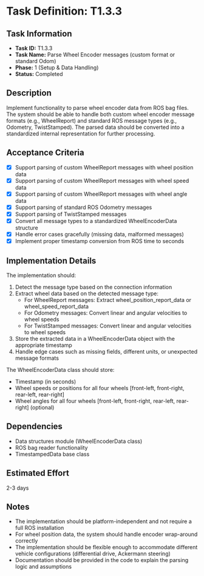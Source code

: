 # Task Definition: T1.3.3

## Task Information
- **Task ID:** T1.3.3
- **Task Name:** Parse Wheel Encoder messages (custom format or standard Odom)
- **Phase:** 1 (Setup & Data Handling)
- **Status:** Completed

## Description
Implement functionality to parse wheel encoder data from ROS bag files. The system should be able to handle both custom wheel encoder message formats (e.g., WheelReport) and standard ROS message types (e.g., Odometry, TwistStamped). The parsed data should be converted into a standardized internal representation for further processing.

## Acceptance Criteria
- [x] Support parsing of custom WheelReport messages with wheel position data
- [x] Support parsing of custom WheelReport messages with wheel speed data
- [x] Support parsing of custom WheelReport messages with wheel angle data
- [x] Support parsing of standard ROS Odometry messages
- [x] Support parsing of TwistStamped messages
- [x] Convert all message types to a standardized WheelEncoderData structure
- [x] Handle error cases gracefully (missing data, malformed messages)
- [x] Implement proper timestamp conversion from ROS time to seconds

## Implementation Details
The implementation should:
1. Detect the message type based on the connection information
2. Extract wheel data based on the detected message type:
   - For WheelReport messages: Extract wheel_position_report_data or wheel_speed_report_data
   - For Odometry messages: Convert linear and angular velocities to wheel speeds
   - For TwistStamped messages: Convert linear and angular velocities to wheel speeds
3. Store the extracted data in a WheelEncoderData object with the appropriate timestamp
4. Handle edge cases such as missing fields, different units, or unexpected message formats

The WheelEncoderData class should store:
- Timestamp (in seconds)
- Wheel speeds or positions for all four wheels [front-left, front-right, rear-left, rear-right]
- Wheel angles for all four wheels [front-left, front-right, rear-left, rear-right] (optional)

## Dependencies
- Data structures module (WheelEncoderData class)
- ROS bag reader functionality
- TimestampedData base class

## Estimated Effort
2-3 days

## Notes
- The implementation should be platform-independent and not require a full ROS installation
- For wheel position data, the system should handle encoder wrap-around correctly
- The implementation should be flexible enough to accommodate different vehicle configurations (differential drive, Ackermann steering)
- Documentation should be provided in the code to explain the parsing logic and assumptions
